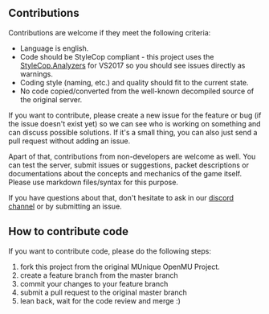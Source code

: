 ## Contributions ##
Contributions are welcome if they meet the following criteria:

* Language is english.
* Code should be StyleCop compliant - this project uses the [StyleCop.Analyzers](https://www.nuget.org/packages/StyleCop.Analyzers/) for VS2017 so you should see issues directly as warnings.
* Coding style (naming, etc.) and quality should fit to the current state.
* No code copied/converted from the well-known decompiled source of the original server.

If you want to contribute, please create a new issue for the feature or bug (if the issue doesn't exist yet) so we
can see who is working on something and can discuss possible solutions. If it's a small thing, you can also just send a pull request without adding an issue.

Apart of that, contributions from non-developers are welcome as well. You can test the server, submit issues or
suggestions, packet descriptions or documentations about the concepts and mechanics of the game itself. Please use markdown files/syntax for this purpose.

If you have questions about that, don't hesitate to ask in our [discord channel](https://discord.gg/2u5Agkd) or by submitting an issue.

## How to contribute code ##
If you want to contribute code, please do the following steps:

1. fork this project from the original MUnique OpenMU Project.
2. create a feature branch from the master branch
3. commit your changes to your feature branch
4. submit a pull request to the original master branch
5. lean back, wait for the code review and merge :)
